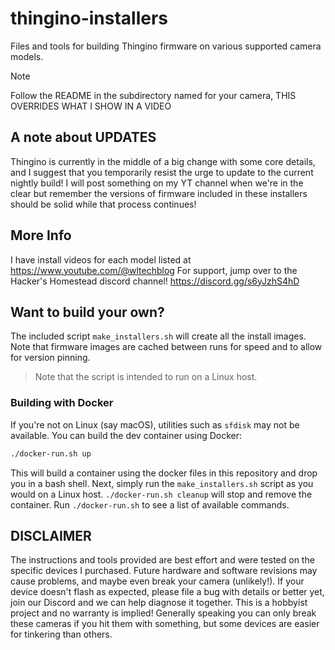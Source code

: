 # thingino-installers

Files and tools for building Thingino firmware on various supported camera models.

> [!NOTE]
> Follow the README in the subdirectory named for your camera, THIS OVERRIDES WHAT I SHOW IN A VIDEO

## A note about UPDATES

Thingino is currently in the middle of a big change with some core details, and I suggest that you temporarily resist the urge to update to the current nightly build! I will
post something on my YT channel when we're in the clear but remember the versions of firmware included in these installers should be solid while that process continues!

## More Info

I have install videos for each model listed at https://www.youtube.com/@wltechblog
For support, jump over to the Hacker's Homestead discord channel! https://discord.gg/s6yJzhS4hD

## Want to build your own?

The included script `make_installers.sh` will create all the install images. Note that firmware images are cached between runs for speed and to
allow for version pinning.

> Note that the script is intended to run on a Linux host.

### Building with Docker

If you're not on Linux (say macOS), utilities such as `sfdisk` may not be available. You can build the dev container using Docker:

```bash
./docker-run.sh up
```

This will build a container using the docker files in this repository and drop you in a bash shell.
Next, simply run the `make_installers.sh` script as you would on a Linux host. `./docker-run.sh cleanup` will stop and remove the container.
Run `./docker-run.sh` to see a list of available commands.

## DISCLAIMER

The instructions and tools provided are best effort and were tested on the specific devices I purchased. Future hardware
and software revisions may cause problems, and maybe even break your camera (unlikely!). If your device doesn't flash as expected,
please file a bug with details or better yet, join our Discord and we can help diagnose it together. This is a hobbyist project
and no warranty is implied! Generally speaking you can only break these cameras if you hit them with something, but some devices
are easier for tinkering than others.
